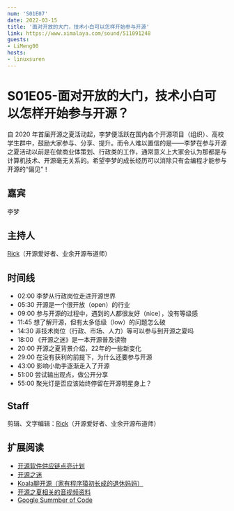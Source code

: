 ```yaml
---
num: 'S01E07'
date: 2022-03-15
title: '面对开放的大门，技术小白可以怎样开始参与开源'
link: https://www.ximalaya.com/sound/511091248
guests:
- LiMeng00
hosts:
- linuxsuren
---
```


# S01E05-面对开放的大门，技术小白可以怎样开始参与开源？
自 2020 年首届开源之夏活动起，李梦便活跃在国内各个开源项目（组织）、高校学生群中，鼓励大家参与、分享、提升。而令人难以置信的是——李梦在参与开源之夏活动以前是在做商业体策划、行政类的工作，通常意义上大家会认为那都是与计算机技术、开源毫无关系的。希望李梦的成长经历可以消除只有会编程才能参与开源的“偏见”！

## 嘉宾
李梦

## 主持人
[Rick](https://github.com/linuxsuren)（开源爱好者、业余开源布道师）

## 时间线
* 02:00 李梦从行政岗位走进开源世界
* 05:30 开源是一个很开放（open）的行业
* 09:00 参与开源的过程中，遇到的人都很友好（nice），没有等级感
* 11:45 想了解开源，但有太多低级（low）的问题怎么破
* 14:30 非技术岗位（行政、市场、人力）等可以参与到开源之夏吗 
* 18:00 《开源之迷》是一本开源普及读物
* 20:00 开源之夏背景介绍，22年的一些新变化
* 29:00 在没有获利的前提下，为什么还要参与开源
* 43:00 影响小助手逐渐走入了开源
* 51:00 尝试输出观点，做公开分享
* 55:00 聚光灯是否应该始终停留在开源明星身上？

## Staff
剪辑、文字编辑：[Rick](https://github.com/linuxsuren)（开源爱好者、业余开源布道师）

## 扩展阅读
* [开源软件供应链点亮计划](https://summer.iscas.ac.cn/)
* [开源之迷](https://book.douban.com/subject/35716759/)
* [Koala聊开源（家有程序猿初长成的退休妈妈）](https://space.bilibili.com/489667127)
* [开源之夏相关的音视频资料](https://space.bilibili.com/578074510/)
* [Google Summber of Code](https://summerofcode.withgoogle.com/)
